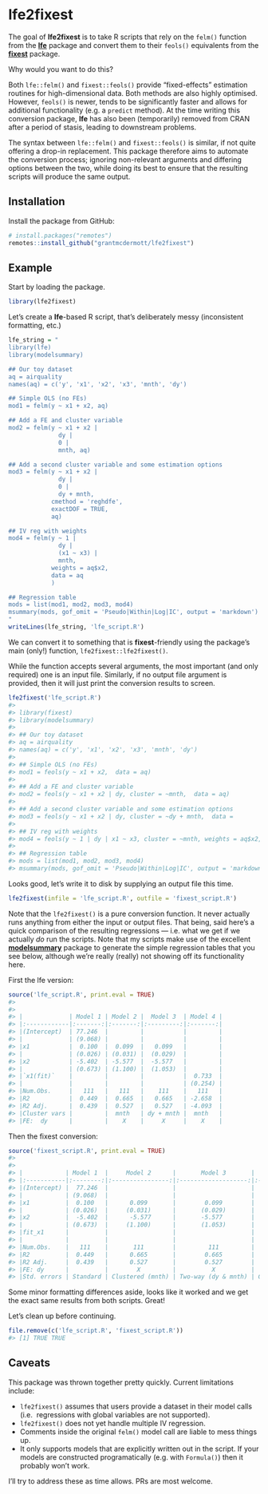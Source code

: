 
<!-- README.md is generated from README.Rmd. Please edit that file -->

# lfe2fixest

<!-- badges: start -->
<!-- badges: end -->

The goal of **lfe2fixest** is to take R scripts that rely on the
`felm()` function from the [**lfe**](https://github.com/sgaure/lfe)
package and convert them to their `feols()` equivalents from the
[**fixest**](https://github.com/lrberge/fixest) package.

Why would you want to do this?

Both `lfe::felm()` and `fixest::feols()` provide “fixed-effects”
estimation routines for high-dimensional data. Both methods are also
highly optimised. However, `feols()` is newer, tends to be significantly
faster and allows for additional functionality (e.g. a `predict`
method). At the time writing this conversion package, **lfe** has also
been (temporarily) removed from CRAN after a period of stasis, leading
to downstream problems.

The syntax between `lfe::felm()` and `fixest::feols()` is similar, if
not quite offering a drop-in replacement. This package therefore aims to
automate the conversion process; ignoring non-relevant arguments and
differing options between the two, while doing its best to ensure that
the resulting scripts will produce the same output.

## Installation

Install the package from GitHub:

``` r
# install.packages("remotes")
remotes::install_github("grantmcdermott/lfe2fixest")
```

## Example

Start by loading the package.

``` r
library(lfe2fixest)
```

Let’s create a **lfe**-based R script, that’s deliberately messy
(inconsistent formatting, etc.)

``` r
lfe_string = "
library(lfe)
library(modelsummary)

## Our toy dataset
aq = airquality
names(aq) = c('y', 'x1', 'x2', 'x3', 'mnth', 'dy')

## Simple OLS (no FEs)
mod1 = felm(y ~ x1 + x2, aq)

## Add a FE and cluster variable
mod2 = felm(y ~ x1 + x2 |
              dy |
              0 |
              mnth, aq)

## Add a second cluster variable and some estimation options
mod3 = felm(y ~ x1 + x2 |
              dy |
              0 |
              dy + mnth,
            cmethod = 'reghdfe',
            exactDOF = TRUE,
            aq)

## IV reg with weights
mod4 = felm(y ~ 1 |
              dy |
              (x1 ~ x3) |
              mnth,
            weights = aq$x2,
            data = aq
            )

## Regression table
mods = list(mod1, mod2, mod3, mod4)
msummary(mods, gof_omit = 'Pseudo|Within|Log|IC', output = 'markdown')
"
writeLines(lfe_string, 'lfe_script.R')
```

We can convert it to something that is **fixest**-friendly using the
package’s main (only!) function, `lfe2fixest::lfe2fixest()`.

While the function accepts several arguments, the most important (and
only required) one is an input file. Similarly, if no output file
argument is provided, then it will just print the conversion results to
screen.

``` r
lfe2fixest('lfe_script.R')
#> 
#> library(fixest)
#> library(modelsummary)
#> 
#> ## Our toy dataset
#> aq = airquality
#> names(aq) = c('y', 'x1', 'x2', 'x3', 'mnth', 'dy')
#> 
#> ## Simple OLS (no FEs)
#> mod1 = feols(y ~ x1 + x2,  data = aq)
#> 
#> ## Add a FE and cluster variable
#> mod2 = feols(y ~ x1 + x2 | dy, cluster = ~mnth,  data = aq)
#> 
#> ## Add a second cluster variable and some estimation options
#> mod3 = feols(y ~ x1 + x2 | dy, cluster = ~dy + mnth,  data =             aq)
#> 
#> ## IV reg with weights
#> mod4 = feols(y ~ 1 | dy | x1 ~ x3, cluster = ~mnth, weights = aq$x2, data = aq             )
#> 
#> ## Regression table
#> mods = list(mod1, mod2, mod3, mod4)
#> msummary(mods, gof_omit = 'Pseudo|Within|Log|IC', output = 'markdown')
```

Looks good, let’s write it to disk by supplying an output file this
time.

``` r
lfe2fixest(infile = 'lfe_script.R', outfile = 'fixest_script.R')
```

Note that the `lfe2fixest()` is a pure conversion function. It never
actually runs anything from either the input or output files. That
being, said here’s a quick comparison of the resulting regressions —
i.e. what we get if we actually *do* run the scripts. Note that my
scripts make use of the excellent
[**modelsummary**](https://vincentarelbundock.github.io/modelsummary/index.html)
package to generate the simple regression tables that you see below,
although we’re really (really) not showing off its functionality here.

First the lfe version:

``` r
source('lfe_script.R', print.eval = TRUE)
#> 
#> 
#> |             | Model 1 | Model 2 |  Model 3  | Model 4 |
#> |:------------|:-------:|:-------:|:---------:|:-------:|
#> |(Intercept)  | 77.246  |         |           |         |
#> |             | (9.068) |         |           |         |
#> |x1           |  0.100  |  0.099  |   0.099   |         |
#> |             | (0.026) | (0.031) |  (0.029)  |         |
#> |x2           | -5.402  | -5.577  |  -5.577   |         |
#> |             | (0.673) | (1.100) |  (1.053)  |         |
#> |`x1(fit)`    |         |         |           |  0.733  |
#> |             |         |         |           | (0.254) |
#> |Num.Obs.     |   111   |   111   |    111    |   111   |
#> |R2           |  0.449  |  0.665  |   0.665   | -2.658  |
#> |R2 Adj.      |  0.439  |  0.527  |   0.527   | -4.093  |
#> |Cluster vars |         |  mnth   | dy + mnth |  mnth   |
#> |FE:  dy      |         |    X    |     X     |    X    |
```

Then the fixest conversion:

``` r
source('fixest_script.R', print.eval = TRUE)
#> 
#> 
#> |            | Model 1  |     Model 2      |       Model 3       |     Model 4      |
#> |:-----------|:--------:|:----------------:|:-------------------:|:----------------:|
#> |(Intercept) |  77.246  |                  |                     |                  |
#> |            | (9.068)  |                  |                     |                  |
#> |x1          |  0.100   |      0.099       |        0.099        |                  |
#> |            | (0.026)  |     (0.031)      |       (0.029)       |                  |
#> |x2          |  -5.402  |      -5.577      |       -5.577        |                  |
#> |            | (0.673)  |     (1.100)      |       (1.053)       |                  |
#> |fit_x1      |          |                  |                     |      0.733       |
#> |            |          |                  |                     |     (0.254)      |
#> |Num.Obs.    |   111    |       111        |         111         |       111        |
#> |R2          |  0.449   |      0.665       |        0.665        |      -2.658      |
#> |R2 Adj.     |  0.439   |      0.527       |        0.527        |      -4.093      |
#> |FE: dy      |          |        X         |          X          |        X         |
#> |Std. errors | Standard | Clustered (mnth) | Two-way (dy & mnth) | Clustered (mnth) |
```

Some minor formatting differences aside, looks like it worked and we get
the exact same results from both scripts. Great!

Let’s clean up before continuing.

``` r
file.remove(c('lfe_script.R', 'fixest_script.R'))
#> [1] TRUE TRUE
```

## Caveats

This package was thrown together pretty quickly. Current limitations
include:

-   `lfe2fixest()` assumes that users provide a dataset in their model
    calls (i.e.  regressions with global variables are not supported).
-   `lfe2fixest()` does not yet handle multiple IV regression.
-   Comments inside the original `felm()` model call are liable to mess
    things up.
-   It only supports models that are explicitly written out in the
    script. If your models are constructed programatically (e.g. with
    `Formula()`) then it probably won’t work.

I’ll try to address these as time allows. PRs are most welcome.

